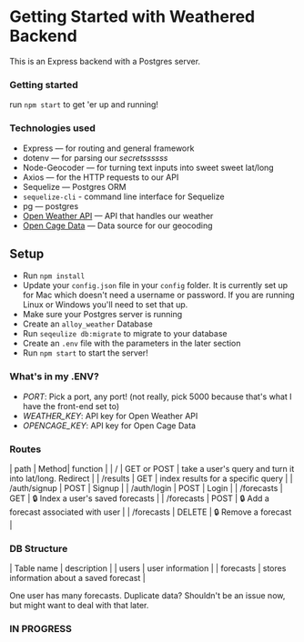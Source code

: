 # Getting Started with Weathered Backend

This is an Express backend with a Postgres server.

### Getting started

run `npm start` to get 'er up and running!

### Technologies used

* Express — for routing and general framework
* dotenv — for parsing our *secretssssss*
* Node-Geocoder — for turning text inputs into sweet sweet lat/long
* Axios — for the HTTP requests to our API
* Sequelize — Postgres ORM
* `sequelize-cli` - command line interface for Sequelize
* pg — postgres
* [Open Weather API](https://openweathermap.org/api/one-call-api) — API that handles our weather
* [Open Cage Data](https://opencagedata.com/) — Data source for our geocoding

## Setup

- Run `npm install`
- Update your `config.json` file in your `config` folder. It is currently set up for Mac which doesn't need a username or password. If you are running Linux or Windows you'll need to set that up.
- Make sure your Postgres server is running
- Create an `alloy_weather` Database
- Run `seqeulize db:migrate` to migrate to your database
- Create an `.env` file with the parameters in the later section
- Run `npm start` to start the server!

### What's in my .ENV?

- *PORT*: Pick a port, any port! (not really, pick 5000 because that's what I have the front-end set to)
- *WEATHER_KEY*: API key for Open Weather API
- *OPENCAGE_KEY*: API key for Open Cage Data

### Routes

| path | Method|  function |
| / | GET or POST | take a user's query and turn it into lat/long. Redirect |
| /results | GET | index results for a specific query |
| /auth/signup | POST | Signup |
| /auth/login | POST | Login |
| /forecasts | GET | 🔒 Index a user's saved forecasts |
| /forecasts | POST | 🔒 Add a forecast associated with user |
| /forecasts | DELETE | 🔒 Remove a forecast |

### DB Structure

| Table name | description |
| users | user information |
| forecasts | stores information about a saved forecast | 

One user has many forecasts. Duplicate data? Shouldn't be an issue now, but might want to deal with that later.


### IN PROGRESS